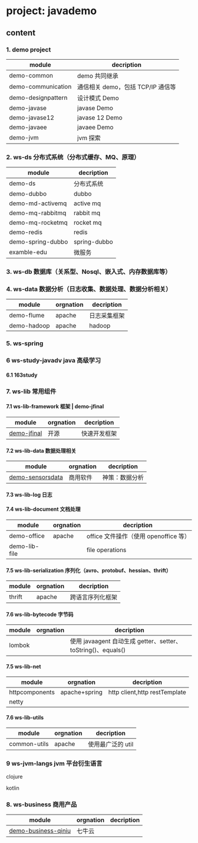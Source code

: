 # project: javademo

## content

### 1. demo project

| module             | decription                        |
| ------------------ | --------------------------------- |
| demo-common        | demo 共同继承                     |
| demo-communication | 通信相关 demo，包括 TCP/IP 通信等 |
| demo-designpattern | 设计模式 Demo                     |
| demo-javase        | javase Demo                       |
| demo-javase12      | javase 12 Demo                    |
| demo-javaee        | javaee Demo                       |
| demo-jvm           | jvm 探索                          |

### 2. ws-ds 分布式系统（分布式缓存、MQ、原理）

| module            | decription   |
| ----------------- | ------------ |
| demo-ds           | 分布式系统   |
| demo-dubbo        | dubbo        |
| demo-md-activemq  | active mq    |
| demo-mq-rabbitmq  | rabbit mq    |
| demo-mq-rocketmq  | rocket mq    |
| demo-redis        | redis        |
| demo-spring-dubbo | spring-dubbo |
| examble-edu       | 微服务       |

### 3. ws-db 数据库（关系型、Nosql、嵌入式、内存数据库等）

### 4. ws-data 数据分析（日志收集、数据处理、数据分析相关）

| module      | orgnation | decription   |
| ----------- | --------- | ------------ |
| demo-flume  | apache    | 日志采集框架 |
| demo-hadoop | apache    | hadoop       |

### 5. ws-spring

### 6 ws-study-javadv java 高级学习

#### 6.1 163study

### 7. ws-lib 常用组件

#### 7.1 ws-lib-framework 框架 | demo-jfinal

| module                                    | orgnation | decription   |
| ----------------------------------------- | --------- | ------------ |
| [demo-jfinal](https://www.jfinal.com/doc) | 开源      | 快速开发框架 |

#### 7.2 ws-lib-data 数据处理相关

| module                                                 | orgnation | decription     |
| ------------------------------------------------------ | --------- | -------------- |
| [demo-sensorsdata](https://www.sensorsdata.cn/school/) | 商用软件  | 神策：数据分析 |

#### 7.3 ws-lib-log 日志

#### 7.4 ws-lib-document 文档处理

| module        | orgnation | decription                            |
| ------------- | --------- | ------------------------------------- |
| demo-office   | apache    | office 文件操作（使用 openoffice 等） |
| demo-lib-file |           | file operations                       |

#### 7.5 ws-lib-serialization 序列化（avro、protobuf、hessian、thrift）

| module | orgnation | decription       |
| ------ | --------- | ---------------- |
| thrift | apache    | 跨语言序列化框架 |

#### 7.6 ws-lib-bytecode 字节码

| module | orgnation | decription                                                   |
| ------ | --------- | ------------------------------------------------------------ |
| lombok |           | 使用 javaagent 自动生成 getter、setter、toString()、equals() |

#### 7.5 ws-lib-net

| module         | orgnation     | decription                    |
| -------------- | ------------- | ----------------------------- |
| httpcomponents | apache+spring | http client,http restTemplate |
| netty          |               |

#### 7.6 ws-lib-utils

| module       | orgnation | decription        |
| ------------ | --------- | ----------------- |
| common-utils | apache    | 使用最广泛的 util |

### 9 ws-jvm-langs jvm 平台衍生语言

clojure

kotlin

### 8. ws-business 商用产品

| module                                                            | orgnation | decription |
| ----------------------------------------------------------------- | --------- | ---------- |
| [demo-business-qiniu](https://developer.qiniu.com/faq?space=kodo) | 七牛云    |            |
